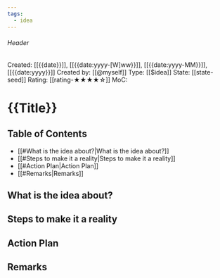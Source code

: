 ```yaml
---
tags:
  - idea
---
```

###### Header
Created: [[{{date}}]], [[{{date:yyyy-[W]ww}}]], [[{{date:yyyy-MM}}]], [[{{date:yyyy}}]]
Created by: [[@myself]]
Type: [[$idea]]
State: [[state-seed]]
Rating: [[rating-★★★★☆]]
MoC: 
# {{Title}}
## Table of Contents

- [[#What is the idea about?|What is the idea about?]]
- [[#Steps to make it a reality|Steps to make it a reality]]
- [[#Action Plan|Action Plan]]
- [[#Remarks|Remarks]]

## What is the idea about?



## Steps to make it a reality



## Action Plan



## Remarks